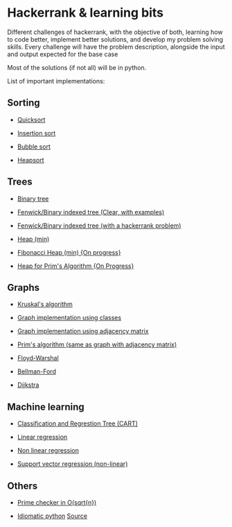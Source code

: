 # Hackerrank & learning bits

Different challenges of hackerrank, with the objective of both, learning how to code better, implement better solutions, and develop my problem solving skills. Every challenge will have the problem description, alongside the input and output expected for the base case

Most of the solutions (if not all) will be in python.

List of important implementations:

## Sorting
* [Quicksort](https://github.com/ForFer/Hackerrank/blob/master/algorithms/sorting/quicksort2Sorting.py)

* [Insertion sort](https://github.com/ForFer/Hackerrank/blob/master/algorithms/sorting/insertionSortPart2.py)

* [Bubble sort](https://github.com/ForFer/Hackerrank/blob/master/implementation/20-Sorting.py)

* [Heapsort](https://github.com/ForFer/Hackerrank/blob/master/implementation/heapsort.py)

## Trees
* [Binary tree](https://github.com/ForFer/Hackerrank/blob/master/implementation/btree.py)

* [Fenwick/Binary indexed tree (Clear, with examples)](https://github.com/ForFer/Hackerrank/blob/master/implementation/BITtree.py)

* [Fenwick/Binary indexed tree (with a hackerrank problem)](https://github.com/ForFer/Hackerrank/blob/master/dataStructures/tree/directConnection.py)

* [Heap (min)](https://github.com/ForFer/Hackerrank/blob/master/implementation/heap.py)

* [Fibonacci Heap (min) {On progress}](https://github.com/ForFer/Hackerrank/blob/master/implementation/fheap.py)

* [Heap for Prim's Algorithm {On Progress}](https://github.com/ForFer/Hackerrank/blob/master/implementation/primHeap.py)

## Graphs
* [Kruskal's algorithm](https://github.com/ForFer/Hackerrank/blob/master/algorithms/graphTheory/kruskal.py)

* [Graph implementation using classes](https://github.com/ForFer/Hackerrank/blob/master/algorithms/graphTheory/bfs.py)

* [Graph implementation using adjacency matrix](https://github.com/ForFer/Hackerrank/blob/master/algorithms/graphTheory/primsSpecialSubtree.py)

* [Prim's algorithm (same as graph with adjacency matrix)](https://github.com/ForFer/Hackerrank/blob/master/algorithms/graphTheory/primsSpecialSubtree.py)

* [Floyd-Warshal](https://github.com/ForFer/Hackerrank/blob/master/implementation/floyd.py)

* [Bellman-Ford](https://github.com/ForFer/Hackerrank/blob/master/implementation/bellmanford.py)

* [Dijkstra](https://github.com/ForFer/Hackerrank/blob/master/implementation/dijkstra.py)

## Machine learning
* [Classification and Regrestion Tree (CART)](https://github.com/ForFer/Hackerrank/blob/master/artificialIntelligence/machineLearning/laptopBatteryLife.py)

* [Linear regression](https://github.com/ForFer/Hackerrank/blob/master/implementation/linearRegression.py)

* [Non linear regression](https://github.com/ForFer/Hackerrank/blob/master/implementation/nonLinearRegression.py)

* [Support vector regression (non-linear)](https://github.com/ForFer/Hackerrank/blob/master/implementation/supportVectorRegression.py)

## Others

* [Prime checker in O(sqrt{n}) ](https://github.com/ForFer/Hackerrank/blob/master/implementation/primeChecker.py)

* [Idiomatic python](https://github.com/ForFer/Hackerrank/blob/master/implementation/idiomaticPython.py) [Source](https://www.youtube.com/watch?v=OSGv2VnC0go)
